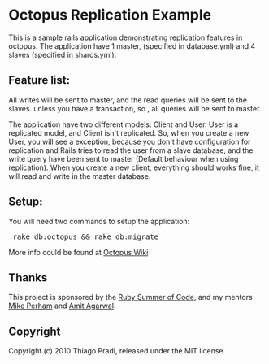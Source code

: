 <h1> Octopus  Replication Example </h1>

<p> This is a sample rails application demonstrating replication features in octopus. The application have 1 master, (specified in database.yml) and 4 slaves (specified in shards.yml).</p>

<h2>Feature list: </h2>

<p> All writes will be sent to master, and the read queries will be sent to the slaves. unless you have a transaction, so , all queries will be sent to master.</p>
<p> The application have two different models: Client and User. User is a replicated model, and Client isn't replicated. So, when you create a new User, you will see a exception, because you don't have configuration for replication and Rails tries to read the user from a slave database, and the write query have been sent to master (Default behaviour when using replication). When you create a new client, everything should works fine, it will read and write in the master database. </p>

<h2> Setup: </h2>
<p> You will need two commands to setup the application:</p>
<pre> rake db:octopus && rake db:migrate </pre>

<p>More info could be found at <a href="http://wiki.github.com/tchandy/octopus/">Octopus Wiki</a> </p>

<h2>Thanks</h2>

This project is sponsored by the <a href="http://www.rubysoc.org">Ruby Summer of Code</a>,
and my mentors <a href="http://github.com/mperham">Mike Perham</a> and <a href="http://github.com/amitagarwal">Amit Agarwal</a>.

<h2>Copyright</h2>

Copyright (c) 2010 Thiago Pradi, released under the MIT license.